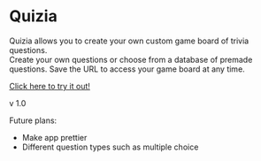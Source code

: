 # Quizia
Quizia allows you to create your own custom game board of trivia questions.<br />
Create your own questions or choose from a database of premade questions.
Save the URL to access your game board at any time.

[Click here to try it out!](https://pascualsp-trivia-app.herokuapp.com/)

v 1.0

Future plans:
- Make app prettier
- Different question types such as multiple choice
